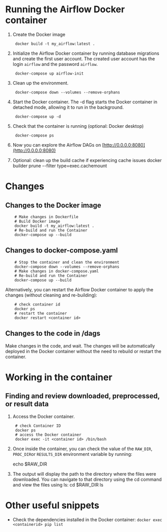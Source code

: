 # Running the Airflow Docker container
1. Create the Docker image 

        docker build -t my_airflow:latest .

2. Initialize the Airflow Docker container by running database migrations and create the first user account. The created user account has the login `airflow` and the password `airflow`.

        docker-compose up airflow-init

3. Clean up the environment.

        docker-compose down --volumes --remove-orphans

4. Start the Docker container. The -d flag starts the Docker container in detached mode, allowing it to run in the background.

        docker-compose up -d

5. Check that the container is running (optional: Docker desktop)

        docker-compose ps

6. Now you can explore the Airflow DAGs on [http://0.0.0.0:8080](http://0.0.0.0:8080)

7. Optional: clean up the build cache if experiencing cache issues
      docker builder prune --filter type=exec.cachemount

# Changes

## Changes to the Docker image
        
        # Make changes in Dockerfile
        # Build Docker image
        docker build -t my_airflow:latest .
        # Re-build and run the Container
        docker-compose up --build

## Changes to docker-compose.yaml

        # Stop the container and clean the environment
        docker-compose down --volumes --remove-orphans
        # Make changes in docker-compose.yaml
        # Re-build and run the Container
        docker-compose up --build

Alternatively, you can restart the Airflow Docker container to apply the changes (without cleaning and re-building):

        # check container id
        docker ps
        # restart the container
        docker restart <container id>

## Changes to the code in /dags
Make changes in the code, and wait. The changes will be automatically deployed in the Docker container without the need to rebuild or restart the container.

# Working in the container

## Finding and review downloaded, preprocessed, or result data

1. Access the Docker container.

        # check Container ID
        docker ps
        # access the Docker container
        docker exec -it <container id> /bin/bash

3. Once inside the container, you can check the value of the `RAW_DIR`, `PROC_DIR`or `RESULTS_DIR` environment variable by running:
      
      echo $RAW_DIR

4. The output will display the path to the directory where the files were downloaded. You can navigate to that directory using the cd command and view the files using ls:
      cd $RAW_DIR
      ls

# Other useful snippets

* Check the dependencies installed in the Docker container: `docker exec <containerid> pip list`

